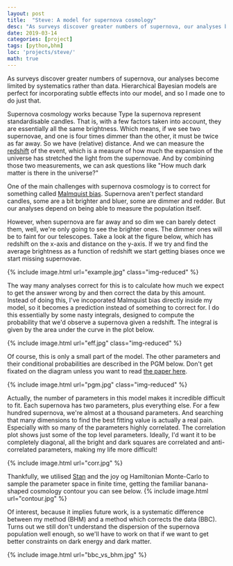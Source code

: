```yaml
---
layout: post
title:  "Steve: A model for supernova cosmology"
desc: "As surveys discover greater numbers of supernova, our analyses become limited by systematics rather than data. Hierarchical Bayesian models are perfect for incorporating subtle effects into our model, and so I made one to do just that. "
date: 2019-03-14
categories: [project]
tags: [python,bhm]
loc: 'projects/steve/'
math: true
---
```


As surveys discover greater numbers of supernova, our analyses become 
limited by systematics rather than data. Hierarchical Bayesian models are 
perfect for incorporating subtle effects into our model, and so I made one to do just that.

Supernova cosmology works because Type Ia supernova represent standardisable candles. That is,
with a few factors taken into account, they are essentially all the same brightness. Which means, if we see
two supernovae, and one is four times dimmer than the other, it must be twice as far away. So we have (relative)
distance. And we can measure the [redshift](https://en.wikipedia.org/wiki/Redshift) of the event, which is a measure
of how much the expansion of the universe has stretched the light from the supernovae. And by combining those two
measurements, we can ask questions like "How much dark matter is there in the universe?"

One of the main challenges with supernova cosmology is to correct for something called 
[Malmquist bias](https://en.wikipedia.org/wiki/Malmquist_bias). Supernova aren't perfect standard candles, some are a 
bit brighter and bluer, some are dimmer and redder. But our analyses depend on being able to measure the population itself.

However, when supernova are far away and so dim we can barely detect them, well, we're only going to see
the brighter ones. The dimmer ones will be to faint for our telescopes. Take a look at the figure below, which
has redshift on the x-axis and distance on the y-axis. If we try and find the average brightness as a function of redshift
we start getting biases once we start missing supernovae.

{% include image.html url="example.jpg" class="img-reduced" %}

The way many analyses correct for this is to calculate how much we expect to get the answer wrong by
and then correct the data by this amount. Instead of doing this, I've incoporated Malmquist bias directly inside my model,
so it becomes a prediction instead of something to correct for. I do this essentially by some nasty integrals,
designed to compute the probability that we'd observe a supernova given a redshift. The integral is given by the area under
the curve in the plot below.

{% include image.html url="eff.jpg" class="img-reduced" %}

Of course, this is only a small part of the model. The other parameters and their conditional probabilities are described
in the PGM below. Don't get fixated on the diagram unless you want to read [the paper here](https://iopscience.iop.org/article/10.3847/1538-4357/ab13a3).


{% include image.html url="pgm.jpg" class="img-reduced"  %}

Actually, the number of parameters in this model makes it incredible difficult to fit. Each supernova has two parameters,
plus everything else. For a few hundred supernova, we're almost at a thousand parameters. And searching that many dimensions 
to find the best fitting value is actually a real pain. Especially with so many of the parameters highly correlated. The
correlation plot shows just some of the top level parameters. Ideally, I'd want it to be completely diagonal, all the 
bright and dark squares are correlated and anti-correlated parameters, making my life more difficult!

{% include image.html url="corr.jpg" %}

Thankfully, we utilised [Stan](https://mc-stan.org/) and the joy og Hamiltonian Monte-Carlo to sample the parameter
space in finite time, getting the familiar banana-shaped cosmology contour you can see below.
{% include image.html url="contour.jpg"  %}

Of interest, because it implies future work, is a systematic difference between my method (BHM) and a method
which corrects the data (BBC). Turns out we still don't understand the dispersion of the supernova population well
enough, so we'll have to work on that if we want to get better constraints on dark energy and dark matter.

{% include image.html url="bbc_vs_bhm.jpg"  %}

